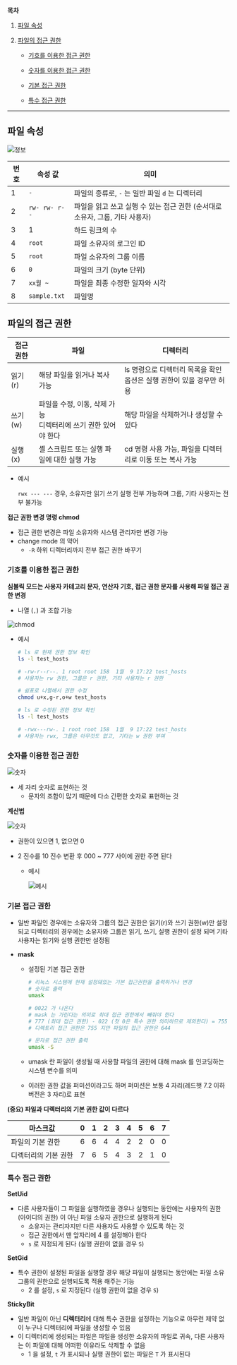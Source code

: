 **목차**

1. [파일 속성](#파일-속성)

2. [파일의 접근 권한](#파일의-접근-권한)

   * [기호를 이용한 접근 권한](#기호를-이용한-접근-권한)

   * [숫자를 이용한 접근 권한](#숫자를-이용한-접근-권한)
   * [기본 접근 권한](#기본-접근-권한)
   * [특수 접근 권한](#특수-접근-권한)

---

## 파일 속성

![정보](./05_File_Authorization.assets/fileinfo.png)

| 번호 | 속성 값       | 의미                                                         |
| ---- | ------------- | ------------------------------------------------------------ |
| 1    | `-`           | 파일의 종류로, `-` 는 일반 파일 `d` 는 디렉터리              |
| 2    | `rw- rw- r--` | 파일을 읽고 쓰고 실행 수 있는 접근 권한 (순서대로 소유자, 그룹, 기타 사용자) |
| 3    | 1             | 하드 링크의 수                                               |
| 4    | `root`        | 파일 소유자의 로그인 ID                                      |
| 5    | `root`        | 파일 소유자의 그룹 이름                                      |
| 6    | `0`           | 파일의 크기 (byte 단위)                                      |
| 7    | `xx월 ~`      | 파일을 최종 수정한 일자와 시각                               |
| 8    | `sample.txt`  | 파일명                                                       |



## 파일의 접근 권한

| 접근 권한 | 파일                                                         | 디렉터리                                                     |
| --------- | ------------------------------------------------------------ | ------------------------------------------------------------ |
| 읽기 (r)  | 해당 파일을 읽거나 복사 가능                                 | ls 명령으로 디렉터리 목록을 확인<br />옵션은 실행 권한이 있을 경우만 허용 |
| 쓰기 (w)  | 파일을 수정, 이동, 삭제 가능<br />디렉터리에 쓰기 권한 있어야 한다 | 해당 파일을 삭제하거나 생성할 수 있다                        |
| 실행 (x)  | 셸 스크립트 또는 실행 파일에 대한 실행 가능                  | cd 명령 사용 가능, 파일을 디렉터리로 이동 또는 복사 가능     |

* 예시

  `rwx --- ---` 경우, 소유자만 읽기 쓰기 실행 전부 가능하며 그룹, 기타 사용자는 전부 불가능



**접근 권한 변경 명령 chmod**

* 접근 권한 변경은 파일 소유자와 시스템 관리자만 변경 가능
* change mode 의 약어
  * `-R` 하위 디렉터리까지 전부 접근 권한 바꾸기



### 기호를 이용한 접근 권한

**심볼릭 모드는 사용자 카테고리 문자, 연산자 기호, 접근 권한 문자를 사용해 파일 접근 권한 변경**

* 나열 (`,`) 과 조합 가능

![chmod](./05_File_Authorization.assets/chmod.png)

* 예시

  ```bash
  # ls 로 현재 권한 정보 확인
  ls -l test_hosts
  
  # -rw-r--r--. 1 root root 158  1월  9 17:22 test_hosts
  # 사용자는 rw 권한, 그룹은 r 권한, 기타 사용자는 r 권한
  
  # 쉼표로 나열해서 권한 수정
  chmod u+x,g-r,o+w test_hosts
  
  # ls 로 수정된 권한 정보 확인
  ls -l test_hosts
  
  # -rwx---rw-. 1 root root 158  1월  9 17:22 test_hosts
  # 사용자는 rwx, 그룹은 아무것도 없고, 기타는 w 권한 부여
  ```



### 숫자를 이용한 접근 권한

![숫자](./05_File_Authorization.assets/chmod_num2.png)

* 세 자리 숫자로 표현하는 것
  * 문자의 조합이 많기 때문에 다소 간편한 숫자로 표현하는 것



**계산법**

![숫자](./05_File_Authorization.assets/chmod_num1.png)

* 권한이 있으면 1, 없으면 0

* 2 진수를 10 진수 변환 후 000 ~ 777 사이에 권한 주면 된다

  * 예시

    ![예시](./05_File_Authorization.assets/chmod_num3.png)



### 기본 접근 권한

* 일반 파일인 경우에는 소유자와 그룹의 접근 권한은 읽기(r)와 쓰기 권한(w)만 설정되고 디렉터리의 경우에는 소유자와 그룹은 읽기, 쓰기, 실행 권한이 설정 되며 기타 사용자는 읽기와 실행 권한만 설정됨

* **mask**

  * 설정된 기본 접근 권한

    ```bash
    # 리눅스 시스템에 현재 설정돼있는 기본 접근권한을 출력하거나 변경
    # 숫자로 출력
    umask
    
    # 0022 가 나온다
    # mask 는 가린다는 의미로 최대 접근 권한에서 빼줘야 한다
    # 777 (최대 접근 권한) - 022 (첫 0은 특수 권한 의미하므로 제외한다) = 755
    # 디렉토리 접근 권한은 755 지만 파일의 접근 권한은 644
    
    # 문자로 접근 권한 출력
    umask -S
    ```

  * umask 란 파일이 생성될 때 사용할 파일의 권한에 대해 mask 를 인코딩하는 시스템 변수를 의미

  * 이러한 권한 값을 퍼미션이라고도 하며 퍼미션은 보통 4 자리(레드햇 7.2 이하 버전은 3 자리)로 표현

**(중요) 파일과 디렉터리의 기본 권한 값이 다르다**

| 마스크값             | 0    | 1    | 2    | 3    | 4    | 5    | 6    | 7    |
| -------------------- | ---- | ---- | ---- | ---- | ---- | ---- | ---- | ---- |
| 파일의 기본 권한     | 6    | 6    | 4    | 4    | 2    | 2    | 0    | 0    |
| 디렉터리의 기본 권한 | 7    | 6    | 5    | 4    | 3    | 2    | 1    | 0    |



### 특수 접근 권한

**SetUid**

* 다른 사용자들이 그 파일을 실행하였을 경우나 실행되는 동안에는 사용자의 권한 (아이디의 권한) 이 아닌 파일 소유자 권한으로 실행하게 된다
  * 소유자는 관리자지만 다른 사용자도 사용할 수 있도록 하는 것
  *  접근 권한에서 맨 앞자리에 4 를 설정해야 한다 
  * `s` 로 지정되게 된다 (실행 권한이 없을 경우 `S`)

**SetGid**

* 특수 권한이 설정된 파일을 실행할 경우 해당 파일이 실행되는 동안에는 파일 소유 그룹의 권한으로 실행되도록 적용 해주는 기능
  * 2 를 설정, `s` 로 지정된다 (실행 권한이 없을 경우 `S`)

**StickyBit**

* 일반 파일이 아닌 **디렉터리**에 대해 특수 권한을 설정하는 기능으로 아무런 제약 없이 누구나 디렉터리에 파일을 생성할 수 있음
* 이 디렉터리에 생성되는 파일은 파일을 생성한 소유자의 파일로 귀속, 다른 사용자는 이 파일에 대해 어떠한 이유라도 삭제할 수 없음
  * 1 을 설정, `t` 가 표시되나 실행 권한이 없는 파일은 `T` 가 표시된다

